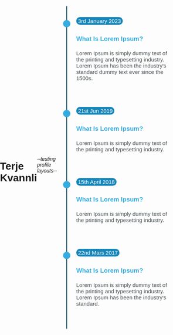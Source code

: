 <style>
@import url('https://fonts.googleapis.com/css2?family=Poppins&display=swap');
*, html,body{
  padding:0px;
  margin:0px;
  box-sizing:border-box;
  font-family:'Poppins', sans-serif;
  perspective:800px;
}
body{
  /* background-color:#227093; */
  width:100%;
  min-height:100vh;
  display:flex;
  justify-content:center;
  align-items:center;
}
.timeline{
  width:800px;
  /* background-color:#072736; */
  color:#fff;
  padding:30px 20px;
  /* box-shadow:0px 0px 10px rgba(0,0,0,.5); */
}
.timeline ul{
  list-style-type:none;
  border-left:2px solid #094a68;
  padding:10px 5px;
}
.timeline ul li{
  padding:20px 20px;
  position:relative;
  cursor:pointer;
  transition:.5s;
}
.timeline ul li span{
  display:inline-block;
  background-color:#1685b8;
  border-radius:25px;
  padding:2px 5px;
  font-size:15px;
  text-align:center;
}
.timeline ul li .content h3{
  color:#34ace0;
  font-size:17px;
  padding-top:5px;
}
.timeline ul li .content p{
  padding:5px 0px 15px 0px;
  font-size:15px;
  color:#495054;
}
.timeline ul li:before{
  position:absolute;
  content:'';
  width:20px;
  height:20px;
  background-color:#34ace0;
  border-radius:50%;
  left:-16px;
  top:28px;
  transition:.5s;
}
.timeline ul li:hover{
    background-color:#bccad0;
  /* background-color:#071f2a; */
}
.timeline ul li:hover:before{
  background-color:#0F0;
  box-shadow:0px 0px 10px 2px #0F0;
}
@media (max-width:300px){
  .timeline{
    width:100%;
    padding:30px 5px 30px 10px;
  }
  .timeline ul li .content h3{
    color:#34ace0;
    font-size:15px;
  }

}
</style>

# Terje Kvannli

<hr/>

*--testing profile layouts--*

<div class="timeline">
    <ul>
      <li>
        <span>3rd January 2023</span>
        <div class="content">
          <h3>What Is Lorem Ipsum?</h3>
          <p>
            Lorem Ipsum is simply dummy text of the printing and typesetting industry. Lorem Ipsum has been the industry's standard dummy text ever since the 1500s.
          </p>
        </div>
      </li>
      <li>
        <span>21st Jun 2019</span>
        <div class="content">
          <h3>What Is Lorem Ipsum?</h3>
          <p>
            Lorem Ipsum is simply dummy text of the printing and typesetting industry.
          </p>
        </div>
      </li>
      <li>
        <span>15th April 2018</span>
        <div class="content">
          <h3>What Is Lorem Ipsum?</h3>
          <p>
            Lorem Ipsum is simply dummy text of the printing and typesetting industry.
          </p>
        </div>
      </li>
      <li>
        <span>22nd Mars 2017</span>
        <div class="content">
          <h3>What Is Lorem Ipsum?</h3>
          <p>
            Lorem Ipsum is simply dummy text of the printing and typesetting industry. Lorem Ipsum has been the industry's standard.
          </p>
        </div>
      </li>
    </ul>
  </div>